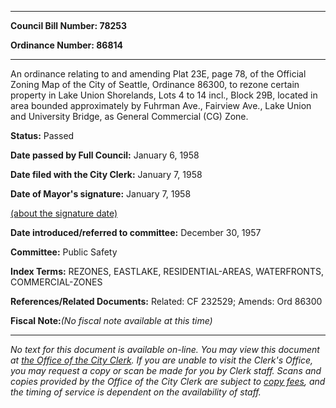 

********

**Council Bill Number: 78253**
   
**Ordinance Number: 86814**
********

 An ordinance relating to and amending Plat 23E, page 78, of the Official Zoning Map of the City of Seattle, Ordinance 86300, to rezone certain property in Lake Union Shorelands, Lots 4 to 14 incl., Block 29B, located in area bounded approximately by Fuhrman Ave., Fairview Ave., Lake Union and University Bridge, as General Commercial (CG) Zone.

**Status:** Passed
   
**Date passed by Full Council:** January 6, 1958
   
**Date filed with the City Clerk:** January 7, 1958
   
**Date of Mayor's signature:** January 7, 1958
   
[(about the signature date)](/~public/approvaldate.htm)
   
   
   
**Date introduced/referred to committee:** December 30, 1957
   
**Committee:** Public Safety
   
   
**Index Terms:** REZONES, EASTLAKE, RESIDENTIAL-AREAS, WATERFRONTS, COMMERCIAL-ZONES

**References/Related Documents:** Related: CF 232529; Amends: Ord 86300

**Fiscal Note:**_(No fiscal note available at this time)_
********

_No text for this document is available on-line. You may view this document at [the Office of the City Clerk](http://www.seattle.gov/leg/clerk/contactUs.htm). If you are unable to visit the Clerk's Office, you may request a copy or scan be made for you by Clerk staff. Scans and copies provided by the Office of the City Clerk are subject to [copy fees](http://clerk.seattle.gov/~public/clerkfees.htm), and the timing of service is dependent on the availability of staff._


